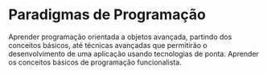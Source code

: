 # Paradigmas de Programação
Aprender programação orientada a objetos avançada, partindo dos conceitos básicos, até técnicas avançadas que permitirão o desenvolvimento de uma aplicação usando tecnologias de ponta. Aprender os conceitos básicos de programação funcionalista.
